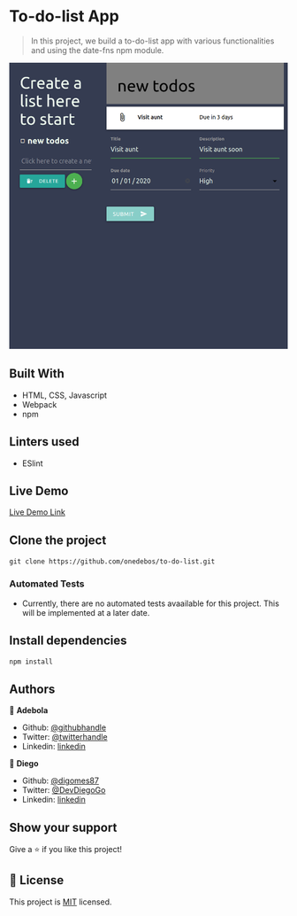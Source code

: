 # To-do-list App

> In this project, we build a to-do-list app with various functionalities and using the date-fns npm module.

![screenshot](./screenshot.png)

## Built With

- HTML, CSS, Javascript
- Webpack
- npm

## Linters used
- ESlint


## Live Demo

[Live Demo Link](https://onedebos.github.io/to-do-list/)

## Clone the project
```
git clone https://github.com/onedebos/to-do-list.git
```

### Automated Tests
- Currently, there are no automated tests avaailable for this project. This will be implemented at a later date.

## Install dependencies

```
npm install
```


## Authors

👤 **Adebola**

- Github: [@githubhandle](https://github.com/onedebos)
- Twitter: [@twitterhandle](https://twitter.com/debosthefirst)
- Linkedin: [linkedin](https://www.linkedin.com/in/adebola-niran/)

👤 **Diego**
- Github: [@digomes87](https://github.com/digomes87)
- Twitter: [@DevDiegoGo](https://twitter.com/DevDiegoGo)
- Linkedin: [linkedin](https://www.linkedin.com/in/diego-gomes-6b208384/)

## Show your support

Give a ⭐️ if you like this project!


## 📝 License

This project is [MIT](lic.url) licensed.

